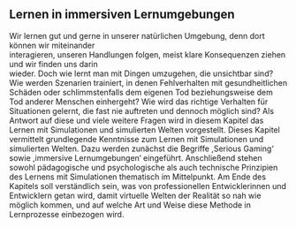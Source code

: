 <!-- filename: 00_Simulationen_und_simulierte_Welten.md -->
<!-- title: Simulationen und simulierte Welten -->

<!-- tags: #virtuellewelt,#vertiefung,#werkzeugmethode -->
<!-- authors: Susan Höntzsch (Jolie), Uwe Katzky, Klaus Bredl, Frank Kappe, Dirk Krause -->

## Lernen in immersiven Lernumgebungen

Wir lernen gut und gerne in unserer natürlichen Umgebung, denn dort können wir miteinander  
interagieren, unseren Handlungen folgen, meist klare Konsequenzen ziehen und wir finden uns darin  
wieder. Doch wie lernt man mit Dingen umzugehen, die unsichtbar sind? Wie werden Szenarien trainiert, in denen Fehlverhalten mit gesundheitlichen Schäden oder schlimmstenfalls dem eigenen Tod beziehungsweise dem Tod anderer Menschen einhergeht? Wie wird das richtige Verhalten für Situationen gelernt, die fast nie auftreten und dennoch möglich sind? Als Antwort auf diese und viele weitere Fragen wird in diesem Kapitel das Lernen mit Simulationen und simulierten Welten vorgestellt. Dieses Kapitel vermittelt grundlegende Kenntnisse zum Lernen mit Simulationen und simulierten Welten. Dazu werden zunächst die Begriffe ,Serious Gaming‘ sowie ,immersive Lernumgebungen‘ eingeführt. Anschließend stehen sowohl pädagogische und psychologische als auch technische Prinzipien des Lernens mit Simulationen thematisch im Mittelpunkt. Am Ende des Kapitels soll verständlich sein, was von professionellen Entwicklerinnen und Entwicklern getan wird, damit virtuelle Welten der Realität so nah wie möglich kommen, und auf welche Art und Weise diese Methode in Lernprozesse einbezogen wird.

